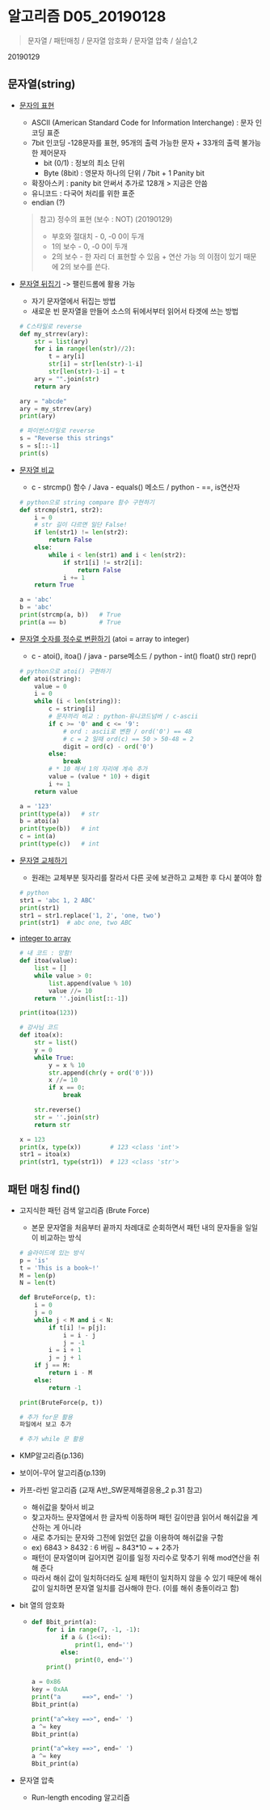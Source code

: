# 알고리즘 D05_20190128

> 문자열 / 패턴매칭 / 문자열 암호화 / 문자열 압축 / 실습1,2

20190129 



## 문자열(string)

- <u>문자의 표현</u>
  - ASCII (American Standard Code for Information Interchange) : 문자 인코딩 표준
  - 7bit 인코딩 -128문자를 표현, 95개의 출력 가능한 문자 + 33개의 출력 불가능한 제어문자
    - bit (0/1) : 정보의 최소 단위
    - Byte (8bit) : 영문자 하나의 단위 / 7bit + 1 Panity bit
  - 확장아스키 : panity bit 안써서 추가로 128개 > 지금은 안씀
  - 유니코드 : 다국어 처리를 위한 표준
  - endian (?)

  > 참고) 정수의 표현 (보수 : NOT) (20190129)
  >
  > - 부호와 절대치 - 0, -0 0이 두개
  > - 1의 보수 - 0, -0 0이 두개
  > - 2의 보수 - 한 자리 더 표현할 수 있음 + 연산 가능 의 이점이 있기 때문에 2의 보수를 쓴다.



- <u>문자열 뒤집기</u> -> 팰린드롬에 활용 가능

  - 자기 문자열에서 뒤집는 방법
  - 새로운 빈 문자열을 만들어 소스의 뒤에서부터 읽어서 타겟에 쓰는 방법

  ```python
  # C스타일로 reverse
  def my_strrev(ary):
      str = list(ary)
      for i in range(len(str)//2):
          t = ary[i]
          str[i] = str[len(str)-1-i]
          str[len(str)-1-i] = t
      ary = "".join(str)
      return ary
  
  ary = "abcde"
  ary = my_strrev(ary)
  print(ary)
  
  # 파이썬스타일로 reverse
  s = "Reverse this strings"
  s = s[::-1]
  print(s)
  ```

  

- <u>문자열 비교</u>

  - c - strcmp() 함수 / Java - equals() 메소드 / python - ==, is연산자

  ```python
  # python으로 string compare 함수 구현하기
  def strcmp(str1, str2):
      i = 0
      # str 길이 다르면 일단 False!
      if len(str1) != len(str2):
          return False
      else:
          while i < len(str1) and i < len(str2):
              if str1[i] != str2[i]:
                  return False
              i += 1
      return True
  
  a = 'abc'
  b = 'abc'
  print(strcmp(a, b))   # True
  print(a == b)         # True
  ```



- <u>문자열 숫자를 정수로 변환하기</u> (atoi = array to integer)

  - c - atoi(), itoa() / java - parse메소드 / python - int() float() str() repr()

  ```python
  # python으로 atoi() 구현하기
  def atoi(string):
      value = 0
      i = 0
      while (i < len(string)):
          c = string[i]
          # 문자끼리 비교 : python-유니코드넘버 / c-ascii
          if c >= '0' and c <= '9':
              # ord : ascii로 변환 / ord('0') == 48
              # c = 2 일때 ord(c) == 50 > 50-48 = 2
              digit = ord(c) - ord('0')
          else:
              break
          # * 10 해서 1의 자리에 계속 추가
          value = (value * 10) + digit
          i += 1
      return value
  
  a = '123'
  print(type(a))   # str
  b = atoi(a)
  print(type(b))   # int
  c = int(a)
  print(type(c))   # int
  ```



- <u>문자열 교체하기</u>

  - 원래는 교체부분 뒷자리를 잘라서 다른 곳에 보관하고 교체한 후 다시 붙여야 함

  ```python
  # python 
  str1 = 'abc 1, 2 ABC'
  print(str1)
  str1 = str1.replace('1, 2', 'one, two')
  print(str1)  # abc one, two ABC
  ```

  

- <u>integer to array</u>

  ```python
  # 내 코드 : 망함!
  def itoa(value):
      list = []
      while value > 0:
          list.append(value % 10)
          value //= 10
      return ''.join(list[::-1])
  
  print(itoa(123))
  ```

  ```python
  # 강사님 코드
  def itoa(x):
      str = list()
      y = 0
      while True:
          y = x % 10
          str.append(chr(y + ord('0')))
          x //= 10
          if x == 0:
              break
  
      str.reverse()
      str = ''.join(str)
      return str
  
  x = 123
  print(x, type(x))        # 123 <class 'int'>
  str1 = itoa(x)
  print(str1, type(str1))  # 123 <class 'str'>
  ```

  

## 패턴 매칭 find()



- 고지식한 패턴 검색 알고리즘 (Brute Force)

  - 본문 문자열을 처음부터 끝까지 차례대로 순회하면서 패턴 내의 문자들을 일일이 비교하는 방식

  ```python
  # 슬라이드에 있는 방식
  p = 'is'
  t = 'This is a book~!'
  M = len(p)
  N = len(t)
  
  def BruteForce(p, t):
      i = 0
      j = 0
      while j < M and i < N:
          if t[i] != p[j]:
              i = i - j
              j = -1
          i = i + 1
          j = j + 1
      if j == M:
          return i - M
      else:
          return -1
  
  print(BruteForce(p, t))
  ```

  ```python
  # 추가 for문 활용
  파일에서 보고 추가
  ```

  ```python
  # 추가 while 문 활용
  ```

  

- KMP알고리즘(p.136)
- 보이어-무어 알고리즘(p.139)

- 카프-라빈 알고리즘 (교재 A반_SW문제해결응용_2 p.31 참고)
  - 해쉬값을 찾아서 비교
  - 찾고자하느 문자열에서 한 글자씩 이동하며 패턴 길이만큼 읽어서 해쉬값을 계산하는 게 아니라
  - 새로 추가되는 문자와 그전에 읽었던 값을 이용하여 해쉬값을 구함
  - ex) 6843 > 8432 : 6 버림 ~ 843*10 ~ + 2추가
  - 패턴이 문자열이며 길어지면 길이를 일정 자리수로 맞추기 위해 mod연산을 취해 준다
  - 따라서 해쉬 값이 일치하더라도 실제 패턴이 일치하지 않을 수 있기 때문에 해쉬 값이 일치하면 문자열 일치를 검사해야 한다. (이를 해쉬 충돌이라고 함)



- bit 열의 암호화

  - ```python
    def Bbit_print(a):
        for i in range(7, -1, -1):
            if a & (1<<i):
                print(1, end='')
            else:
                print(0, end='')
        print()
    
    a = 0x86
    key = 0xAA
    print("a      ==>", end=' ')
    Bbit_print(a)
    
    print("a^=key ==>", end=' ')
    a ^= key
    Bbit_print(a)
    
    print("a^=key ==>", end=' ')
    a ^= key
    Bbit_print(a)
    ```



- 문자열 압축
  - Run-length encoding 알고리즘











